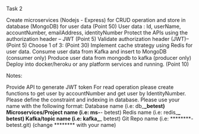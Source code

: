 Task 2

Create microservices (Nodejs - Express) for CRUD operation and store in database (MongoDB) for user data (Point 50)
User data : Id, userName, accountNumber, emailAddress, identityNumber
Protect the APIs using the authorization header – JWT (Point 5)
Validate authorization header (JWT)– (Point 5)
Choose 1 of 3: (Point 30)
Implement cache strategy using Redis for user data.
Consume user data from Kafka and insert to MongoDB (consumer only)
Produce user data from mongodb to kafka (producer only)
Deploy into docker/heroku or any platform services and running. (Point 10)
 

Notes:

Provide API to generate JWT token
For read operation please create functions to get user by accountNumber and get user by IdentityNumber.
Please define the constraint and indexing in database.
Please use your name with the following format:
Database name (i.e: db_********_betest)
Microservices/Project name (i.e: ms-********- betest)
Redis name (i.e: redis_********_ betest)
Kafka/topic name (i.e: kafka_********_ betest)
Git Repo name (i.e: ********- betest.git)
(change ******** with your name)